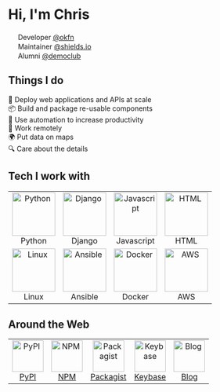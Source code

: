 # Hi, I'm Chris

<a href="https://okfn.org/"><img src="https://chris48s.github.io/chris48s/img/okfn-256.png" width="16" height="16" /></a>
Developer [@okfn](https://okfn.org/)<br>
<a href="https://shields.io/"><img src="https://chris48s.github.io/chris48s/img/shields-256.png" width="16" height="16" /></a>
Maintainer [@shields.io](https://shields.io/)<br>
<a href="https://democracyclub.org.uk/"><img src="https://chris48s.github.io/chris48s/img/dc-240.png" width="16" height="16" /></a>
Alumni [@democlub](https://democracyclub.org.uk/)

## Things I do

🚀 Deploy web applications and APIs at scale<br>
📦 Build and package re-usable components<br>
🔧 Use automation to increase productivity<br>
💼 Work remotely<br>
🌍 Put data on maps<br>
🔍 Care about the details<br>

## Tech I work with

<table id="chris48s-tech">
  <tr>
    <td valign="top" style="text-align:center">
      <a href="#chris48s-tech"><img src="https://chris48s.github.io/chris48s/icons/python.svg" width="88" height="88" alt="Python" /></a>
      <br>Python
    </td>
    <td valign="top" style="text-align:center">
      <a href="#chris48s-tech"><img src="https://chris48s.github.io/chris48s/icons/djangoproject.svg" width="88" height="88" alt="Django" /></a>
      <br>Django
    </td>
    <td valign="top" style="text-align:center">
      <a href="#chris48s-tech"><img src="https://chris48s.github.io/chris48s/icons/javascript.svg" width="88" height="88" alt="Javascript" /></a>
      <br>Java&#8203;script
    </td>
    <td valign="top" style="text-align:center">
      <a href="#chris48s-tech"><img src="https://chris48s.github.io/chris48s/icons/html5.svg" width="88" height="88" alt="HTML" /></a>
      <br>HTML
    </td>
  </tr>
  <tr>
    <td valign="top" style="text-align:center">
      <a href="#chris48s-tech"><img src="https://chris48s.github.io/chris48s/icons/linux.svg" width="88" height="88" alt="Linux" /></a>
      <br>Linux
    </td>
    <td valign="top" style="text-align:center">
      <a href="#chris48s-tech"><img src="https://chris48s.github.io/chris48s/icons/ansible.svg" width="88" height="88" alt="Ansible" /></a>
      <br>Ansible
    </td>
    <td valign="top" style="text-align:center">
      <a href="#chris48s-tech"><img src="https://chris48s.github.io/chris48s/icons/docker.svg" width="88" height="88" alt="Docker" /></a>
      <br>Docker
    </td>
    <td valign="top" style="text-align:center">
      <a href="#chris48s-tech"><img src="https://chris48s.github.io/chris48s/icons/amazon_s3.svg" width="88" height="88" alt="AWS" /></a>
      <br>AWS
    </td>
  </tr>
</table>

## Around the Web

<table id="chris48s-web">
  <tr>
    <td valign="top" style="text-align:center">
      <a href="https://pypi.org/user/chris48s/">
        <img src="https://chris48s.github.io/chris48s/icons/python.svg" width="64" height="64" alt="PyPI" />
        <br>PyPI
      </a>
    </td>
    <td valign="top" style="text-align:center">
      <a href="https://www.npmjs.com/~chris48s">
        <img src="https://chris48s.github.io/chris48s/icons/npm.svg" width="64" height="64" alt="NPM" />
        <br>NPM
      </a>
    </td>
    <td valign="top" style="text-align:center">
      <a href="https://packagist.org/packages/chris48s/">
        <img src="https://chris48s.github.io/chris48s/icons/php.svg" width="64" height="64" alt="Packagist" />
        <br>Pack&#8203;agist
      </a>
    </td>
    <td valign="top" style="text-align:center">
      <a href="https://keybase.io/chris48s">
        <img src="https://chris48s.github.io/chris48s/icons/keybase.svg" width="64" height="64" alt="Keybase" />
        <br>Key&#8203;base
      </a>
    </td>
    <td valign="top" style="text-align:center">
      <a href="https://chris48s.github.io/blogmarks">
        <img src="https://chris48s.github.io/chris48s/icons/rss.svg" width="64" height="64" alt="Blog" />
        <br>Blog
      </a>
    </td>
  </tr>
</table>
